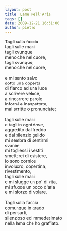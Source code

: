 ```yaml
---
layout: post
title: Lame Nell'Aria
tags: []
date: 2009-12-21 16:51:00
author: pietro
---
```

Tagli sulla faccia<br/>tagli sulle mani<br/>tagli ovunque<br/>meno che nel cuore,<br/>tagli ovunque,<br/>meno che nel cuore,<br/><br/>e mi sento salvo<br/>sotto una coperta<br/>di fianco ad una luce<br/>a scrivere veloce,<br/>a rincorrere parole<br/>informi e inaspettate,<br/>mai scritte o pronunciate;<br/><br/>tagli sulle mani<br/>e tagli in ogni dove,<br/>aggredito dal freddo<br/>e dal silenzio gelido<br/>mi sembra di sentirmi<br/>svanire,<br/>mi togliessi i vestiti<br/>smetterei di esistere,<br/>io sono cornice<br/>involucro, copertina,<br/>rivestimento,<br/>tagli sulle mani<br/>e mi sfugge un po' di vita,<br/>mi sfugge un poco d'aria<br/>e mi sforzo di volare.<br/><br/>Tagli sulla faccia<br/>comunque in grado<br/>di pensarti,<br/>silenzioso ed immedesimato<br/>nella lama che ho graffiato.
